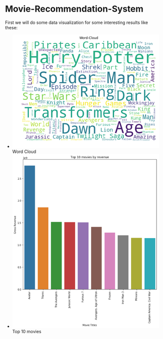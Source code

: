 # Movie-Recommendation-System

First we will do some data visualization for some interesting results like these:

- ![WordCloud](Figures/Word-cloud.png)
Word Cloud 
- ![TopMovies](Figures/Top-10Movies.png)
Top 10 movies 


